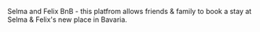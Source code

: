 Selma and Felix BnB - this platfrom  allows friends & family to book a stay at Selma & Felix's new place in Bavaria. 
